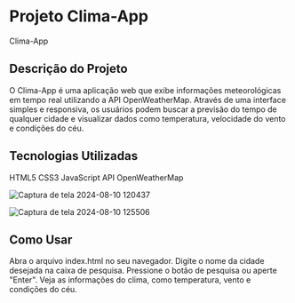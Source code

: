 # Projeto Clima-App
Clima-App
## Descrição do Projeto
O Clima-App é uma aplicação web que exibe informações meteorológicas em tempo real utilizando a API OpenWeatherMap. 
Através de uma interface simples e responsiva, os usuários podem buscar a previsão do tempo de qualquer cidade e visualizar dados como temperatura, velocidade do vento e condições do céu.

## Tecnologias Utilizadas


HTML5
CSS3
JavaScript
API OpenWeatherMap

![Captura de tela 2024-08-10 120437](https://github.com/user-attachments/assets/a7fe0a39-979d-4824-b2bd-bcabe5fc37d3)

![Captura de tela 2024-08-10 125506](https://github.com/user-attachments/assets/e89a5563-af35-4e65-8c73-9d884217943b)




## Como Usar

Abra o arquivo index.html no seu navegador.
Digite o nome da cidade desejada na caixa de pesquisa.
Pressione o botão de pesquisa ou aperte "Enter".
Veja as informações do clima, como temperatura, vento e condições do céu.
